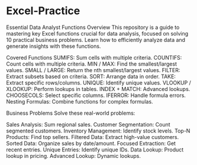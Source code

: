 # Excel-Practice
Essential Data Analyst Functions 
Overview
This repository is a guide to mastering key Excel functions crucial for data analysis, focused on solving 10 practical business problems. Learn how to efficiently analyze data and generate insights with these functions.

Covered Functions
SUMIFS: Sum cells with multiple criteria.
COUNTIFS: Count cells with multiple criteria.
MIN / MAX: Find the smallest/largest values.
SMALL / LARGE: Return the nth smallest/largest values.
FILTER: Extract subsets based on criteria.
SORT: Arrange data in order.
TAKE: Extract specific rows/columns.
UNIQUE: Identify unique values.
VLOOKUP / XLOOKUP: Perform lookups in tables.
INDEX + MATCH: Advanced lookups.
CHOOSECOLS: Select specific columns.
IFERROR: Handle formula errors.
Nesting Formulas: Combine functions for complex formulas.

Business Problems
Solve these real-world problems:

Sales Analysis: Sum regional sales.
Customer Segmentation: Count segmented customers.
Inventory Management: Identify stock levels.
Top-N Products: Find top sellers.
Filtered Data: Extract high-value customers.
Sorted Data: Organize sales by date/amount.
Focused Extraction: Get recent entries.
Unique Entries: Identify unique IDs.
Data Lookup: Product lookup in pricing.
Advanced Lookup: Dynamic lookups.
